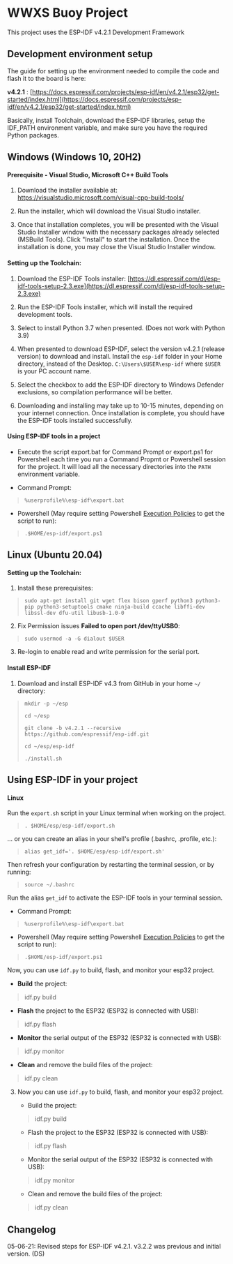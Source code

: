 # WWXS Buoy Project

This project uses the ESP-IDF v4.2.1 Development Framework

## Development environment setup

The guide for setting up the environment needed to compile the code and flash it to the board is here:

**v4.2.1** : [https://docs.espressif.com/projects/esp-idf/en/v4.2.1/esp32/get-started/index.html](https://docs.espressif.com/projects/esp-idf/en/v4.2.1/esp32/get-started/index.html)

Basically, install Toolchain, download the ESP-IDF libraries, setup the IDF_PATH environment variable, and make sure you have the required Python packages.

## Windows (Windows 10, 20H2)

#### Prerequisite - Visual Studio, Microsoft C++ Build Tools

1. Download the installer available at: https://visualstudio.microsoft.com/visual-cpp-build-tools/

2. Run the installer, which will download the Visual Studio installer.

3. Once that installation completes, you will be presented with the Visual Studio Installer window with the necessary packages already selected (MSBuild Tools). Click "Install" to start the installation. Once the installation is done, you may close the Visual Studio Installer window.

#### Setting up the Toolchain:

1. Download the ESP-IDF Tools installer: [https://dl.espressif.com/dl/esp-idf-tools-setup-2.3.exe](https://dl.espressif.com/dl/esp-idf-tools-setup-2.3.exe)

2. Run the ESP-IDF Tools installer, which will install the required development tools.

3. Select to install Python 3.7 when presented. (Does not work with Python 3.9)

4. When presented to download ESP-IDF, select the version v4.2.1 (release version) to download and install. Install the `esp-idf` folder in your Home directory, instead of the Desktop.
`C:\Users\$USER\esp-idf` where `$USER` is your PC account name.

5. Select the checkbox to add the ESP-IDF directory to Windows Defender exclusions, so compilation performance will be better.

6. Downloading and installing may take up to 10-15 minutes, depending on your internet connection. Once installation is complete, you should have the ESP-IDF tools installed successfully.

#### Using ESP-IDF tools in a project

- Execute the script export.bat for Command Prompt or export.ps1 for Powershell each time you run a Command Propmt or Powershell session for the project. It will load all the necessary directories into the `PATH` environment variable. 

- Command Prompt: 
> `%userprofile%\esp-idf\export.bat`

- Powershell (May require setting Powershell [Execution Policies](https:/go.microsoft.com/fwlink/?LinkID=135170) to get the script to run):
> `.$HOME/esp-idf/export.ps1` 

## Linux (Ubuntu 20.04)

#### Setting up the Toolchain:
1. Install these prerequisites:
>`sudo apt-get install git wget flex bison gperf python3 python3-pip python3-setuptools cmake ninja-build ccache libffi-dev libssl-dev dfu-util libusb-1.0-0`

2. Fix Permission issues **Failed to open port /dev/ttyUSB0**:
>`sudo usermod -a -G dialout $USER`
3. Re-login to enable read and write permission for the serial port.

#### Install ESP-IDF
1. Download and install ESP-IDF v4.3 from GitHub in your home `~/` directory:
> `mkdir -p ~/esp`
>
> `cd ~/esp`
>
> `git clone -b v4.2.1 --recursive https://github.com/espressif/esp-idf.git`
>
> `cd ~/esp/esp-idf`
>
> `./install.sh`

## Using ESP-IDF in your project

#### Linux

Run the `export.sh` script in your Linux terminal when working on the project.
    
> `. $HOME/esp/esp-idf/export.sh`

... or you can create an alias in your shell's profile (.bashrc, .profile, etc.):

> `alias get_idf='. $HOME/esp/esp-idf/export.sh'`

Then refresh your configuration by restarting the terminal session, or by running:

> `source ~/.bashrc` <your shell profile>

Run the alias `get_idf` to activate the ESP-IDF tools in your terminal session.

- Command Prompt: 
> `%userprofile%\esp-idf\export.bat`

- Powershell (May require setting Powershell [Execution Policies](https:/go.microsoft.com/fwlink/?LinkID=135170) to get the script to run):
> `.$HOME/esp-idf/export.ps1`

Now, you can use `idf.py` to build, flash, and monitor your esp32 project.

- **Build** the project:
> idf.py build

- **Flash** the project to the ESP32 (ESP32 is connected with USB):
> idf.py flash

- **Monitor** the serial output of the ESP32 (ESP32 is connected with USB):
> idf.py monitor

- **Clean** and remove the build files of the project:
> idf.py clean

3. Now you can use `idf.py` to build, flash, and monitor your esp32 project.

    - Build the project:
    > idf.py build
    - Flash the project to the ESP32 (ESP32 is connected with USB):
    > idf.py flash
    - Monitor the serial output of the ESP32 (ESP32 is connected with USB):
    > idf.py monitor
    - Clean and remove the build files of the project:
    > idf.py clean

## Changelog

05-06-21: Revised steps for ESP-IDF v4.2.1. v3.2.2 was previous and initial version. (DS)
